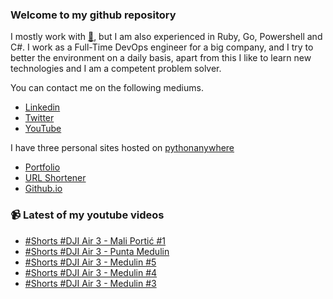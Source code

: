 ### Welcome to my github repository

I mostly work with [:snake:](https://www.python.org/), but I am also experienced in Ruby, Go, Powershell and C#. I work as a Full-Time DevOps engineer for a big company, and I try to better the environment on a daily basis, apart from this I like to learn new technologies and I am a competent problem solver.

You can contact me on the following mediums.
- [Linkedin](https://www.linkedin.com/in/r3ap3rpy)
- [Twitter](https://twitter.com/r3ap3rpy)
- [YouTube](https://www.youtube.com/channel/UC1qkMXH8d2I9DDAtBSeEHqg)

I have three personal sites hosted on [pythonanywhere](https://www.pythonanywhere.com/)
- [Portfolio](http://r3ap3rpy.pythonanywhere.com/)
- [URL Shortener](http://shortenpy.pythonanywhere.com/)
- [Github.io](https://r3ap3rpy.github.io/)

### :video_camera: Latest of my youtube videos
<!-- YOUTUBE:START -->
- [#Shorts #DJI Air 3 - Mali Portić #1](https://www.youtube.com/watch?v=Imxrvg2IMdQ)
- [#Shorts #DJI Air 3 - Punta Medulin](https://www.youtube.com/watch?v=oqE-LBs_iLU)
- [#Shorts #DJI Air 3 - Medulin #5](https://www.youtube.com/watch?v=YFibiEtt52s)
- [#Shorts #DJI Air 3 - Medulin #4](https://www.youtube.com/watch?v=_zCld7bga5Y)
- [#Shorts #DJI Air 3 - Medulin #3](https://www.youtube.com/watch?v=CFvBlSXrN64)
<!-- YOUTUBE:END -->

